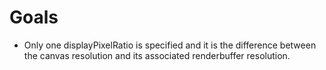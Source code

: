 # Goals

- Only one displayPixelRatio is specified and it is the difference between the canvas resolution and its associated renderbuffer resolution.

